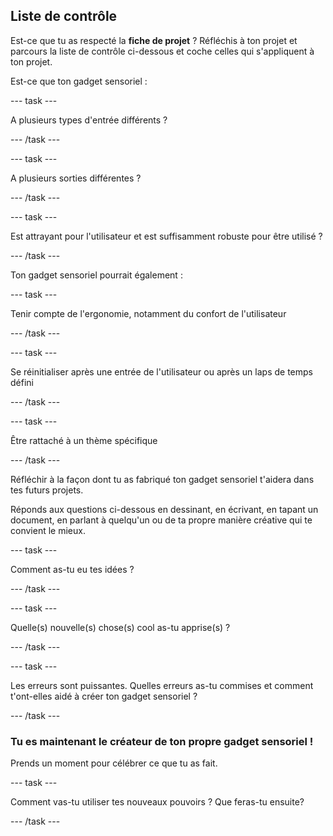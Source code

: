 ## Liste de contrôle

Est-ce que tu as respecté la **fiche de projet** ? Réfléchis à ton projet et parcours la liste de contrôle ci-dessous et coche celles qui s'appliquent à ton projet.

Est-ce que ton gadget sensoriel :

--- task ---

A plusieurs types d'entrée différents ?

--- /task ---

--- task ---

A plusieurs sorties différentes ?

--- /task ---

--- task ---

Est attrayant pour l'utilisateur et est suffisamment robuste pour être utilisé ?

--- /task ---

Ton gadget sensoriel pourrait également :

--- task ---

Tenir compte de l'ergonomie, notamment du confort de l'utilisateur

--- /task ---

--- task ---

Se réinitialiser après une entrée de l'utilisateur ou après un laps de temps défini

--- /task ---

--- task ---

Être rattaché à un thème spécifique

--- /task ---

Réfléchir à la façon dont tu as fabriqué ton gadget sensoriel t'aidera dans tes futurs projets.

Réponds aux questions ci-dessous en dessinant, en écrivant, en tapant un document, en parlant à quelqu'un ou de ta propre manière créative qui te convient le mieux.

--- task ---

Comment as-tu eu tes idées ?

--- /task ---

--- task ---

Quelle(s) nouvelle(s) chose(s) cool as-tu apprise(s) ?

--- /task ---

--- task ---

Les erreurs sont puissantes. Quelles erreurs as-tu commises et comment t'ont-elles aidé à créer ton gadget sensoriel ?

--- /task ---

### Tu es maintenant le créateur de ton propre gadget sensoriel !

Prends un moment pour célébrer ce que tu as fait.

--- task ---

Comment vas-tu utiliser tes nouveaux pouvoirs ? Que feras-tu ensuite?

--- /task ---


